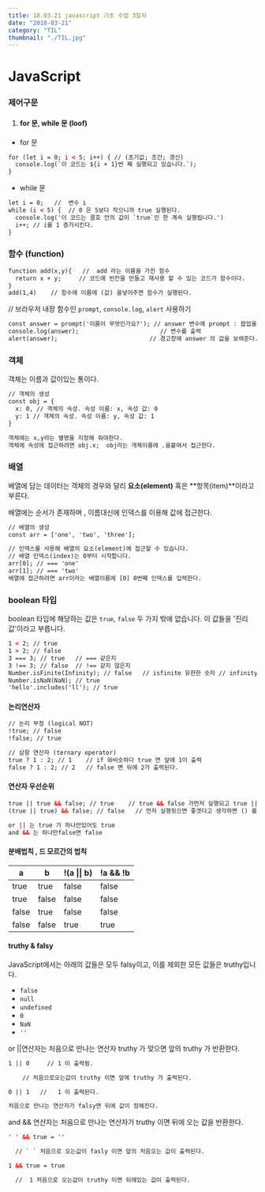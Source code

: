 ```yaml
---
title: 18.03.21 javascript 기초 수업 3일차
date: "2018-03-21"
category: "TIL"
thumbnail: "./TIL.jpg"
---
```


# JavaScript

### 제어구문

1. #### for 문, while 문 (loof)

- for 문

```html
for (let i = 0; i < 5; i++) { // (초기값; 조건; 갱신)
  console.log(`이 코드는 ${i + 1}번 째 실행되고 있습니다.`);
}

```

- while 문

```html
let i = 0;   //  변수 i
while (i < 5) {  // 0 은 5보다 작으니까 true 실행된다.
  console.log('이 코드는 괄호 안의 값이 `true`인 한 계속 실행됩니다.')
  i++; // i를 1 증가시킨다.
}

```



### 함수 (function)

```html
function add(x,y){   //  add 라는 이름을 가진 함수
  return x + y;     // 코드에 빈칸을 만들고 재사용 할 수 있는 코드가 함수이다.
}
add(1,4)    // 함수에 이름에 (값) 을넣어주면 함수가 실행된다.
```



// 브라우저 내장 함수인 `prompt`, `console.log`, `alert` 사용하기

```html
const answer = prompt('이름이 무엇인가요?'); // answer 변수에 prompt : 팝업을띄우고 값을                                            //주 는 함수 를 담는다.
console.log(answer);                       // 변수를 출력
alert(answer);							// 경고창에 answer 의 값을 보여준다.
```

### 객체

객체는 이름과 값이있는 통이다.

```html
// 객체의 생성
const obj = {
  x: 0, // 객체의 속성. 속성 이름: x, 속성 값: 0
  y: 1 // 객체의 속성. 속성 이름: y, 속성 값: 1
}

객체에는 x,y라는 별명을 지정해 줘야한다.
객체에 속성에 접근하려면 obj.x;  obj라는 개체이름에 .을붙여서 접근한다.
```

### 배열

배열에 담는 데이터는 객체의 경우와 달리 **요소(element)** 혹은 **항목(item)**이라고 부른다.

배열에는 순서가 존재하며 , 이름대신에 인덱스를 이용해 값에 접근한다.

```html
// 배열의 생성
const arr = ['one', 'two', 'three'];

// 인덱스를 사용해 배열의 요소(element)에 접근할 수 있습니다.
// 배열 인덱스(index)는 0부터 시작합니다.
arr[0]; // === 'one'
arr[1]; // === 'two'
배열에 접근하려면 arr이라는 배열이름에 [0] 0번째 인덱스를 입력한다.
```



### boolean 타입

boolean 타입에 해당하는 값은 `true`, `false` 두 가지 밖에 없습니다. 이 값들을 '진리값'이라고 부릅니다.

```html
1 < 2; // true
1 > 2; // false
3 === 3; // true   // === 같은지
3 !== 3; // false  // !== 같지 않은지
Number.isFinite(Infinity); // false   // isfinite 유한한 숫자 // infinity 는 무한하다
Number.isNaN(NaN); // true
'hello'.includes('ll'); // true
```

#### 논리연산자

```html
// 논리 부정 (logical NOT)
!true; // false
!false; // true

// 삼항 연산자 (ternary operator)
true ? 1 : 2; // 1    // if 와비슷하다 true 면 앞에 1이 출력
false ? 1 : 2; // 2   // false 면 뒤에 2가 출력된다.
```

#### 연산자 우선순위

```html
true || true && false; // true    // true && false 가먼저 실행되고 true || true 가 실행된다.
(true || true) && false; // false   // 먼저 실행됫으면 좋겟다고 생각하면 () 를 사용

or || 는 true 가 하나만있어도 true
and && 는 하나만false면 false
```

#### 분배법칙 , 드 모르간의 법칙

| a     | b     | !(a \|\| b) | !a && !b |
| ----- | ----- | ----------- | -------- |
| true  | true  | false       | false    |
| true  | false | false       | false    |
| false | true  | false       | false    |
| false | false | true        | true     |

#### truthy & falsy

 JavaScript에서는 아래의 값들은 모두 falsy이고, 이를 제외한 모든 값들은 truthy입니다.

- `false`
- `null`
- `undefined`
- `0`
- `NaN`
- `''`

or  ||연산자는 처음으로 만나는 연산자 truthy 가 맞으면 앞의 truthy 가 반환한다.

```html
1 || 0     // 1 이 출력됨.

	// 처음으로오는값이 truthy 이면 앞에 truthy 가 출력된다.

0 || 1   //   1 이 출력된다.

처음으로 만나는 연산자가 falsy면 뒤에 값이 정해진다.
```

and  && 연산자는 처음으로 만나는 연산자가 truthy 이면 뒤에 오는 값을 반환한다.

```html
' ' && true = ''

  // ` ` 처음으로 오는값이 fasly 이면 앞의 처음오는 값이 출력된다.

1 && true = true

  //  1 처음으로 오는값이 truthy 이면 뒤에있는 값이 출력된다.
```

